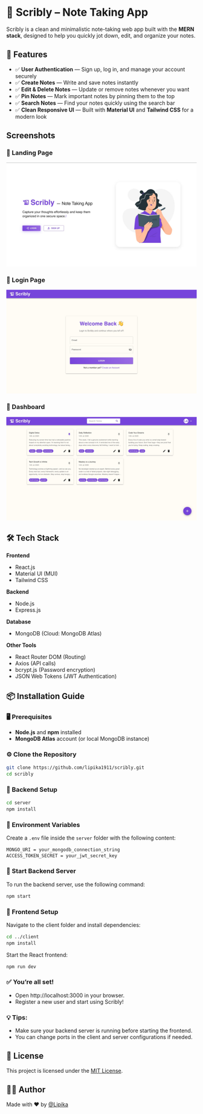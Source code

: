 
# 📒 Scribly – Note Taking App

Scribly is a clean and minimalistic note-taking web app built with the **MERN stack**, designed to help you quickly jot down, edit, and organize your notes.


## 🚀 Features

- ✅ **User Authentication** — Sign up, log in, and manage your account securely
- ✅ **Create Notes** — Write and save notes instantly
- ✅ **Edit & Delete Notes** — Update or remove notes whenever you want
- ✅ **Pin Notes** — Mark important notes by pinning them to the top
- ✅ **Search Notes** — Find your notes quickly using the search bar
- ✅ **Clean Responsive UI** — Built with **Material UI** and **Tailwind CSS** for a modern look


## Screenshots

### 📌 Landing Page
![Landing Page](./screenshots/landing.jpeg)

### 📌 Login Page
![Login Page](./screenshots/login.jpeg)

### 📌 Dashboard
![Dashboard](./screenshots/dashboard.jpeg)

## 🛠️ Tech Stack

**Frontend**  
- React.js
- Material UI (MUI)
- Tailwind CSS

**Backend**  
- Node.js
- Express.js

**Database**  
- MongoDB (Cloud: MongoDB Atlas)

**Other Tools**  
- React Router DOM (Routing)
- Axios (API calls)
- bcrypt.js (Password encryption)
- JSON Web Tokens (JWT Authentication)


## 📦 Installation Guide

### 🖥️ Prerequisites
- **Node.js** and **npm** installed
- **MongoDB Atlas** account (or local MongoDB instance)

### ⚙️ Clone the Repository

```bash
git clone https://github.com/lipika1911/scribly.git
cd scribly
```

### 🔌 Backend Setup

```bash
cd server
npm install
```

### 📝 Environment Variables

Create a `.env` file inside the `server` folder with the following content:

```env
MONGO_URI = your_mongodb_connection_string
ACCESS_TOKEN_SECRET = your_jwt_secret_key
```

### 🚀 Start Backend Server

To run the backend server, use the following command:

```bash
npm start
```

### 🎨 Frontend Setup

Navigate to the client folder and install dependencies:

```bash
cd ../client
npm install
```
Start the React frontend:

```bash
npm run dev
```

### ✅ You’re all set!
- Open http://localhost:3000 in your browser.
- Register a new user and start using Scribly!

### 💡 Tips:
- Make sure your backend server is running before starting the frontend.
- You can change ports in the client and server configurations if needed.

## 📄 License

This project is licensed under the [MIT License](./LICENSE).
## 👩‍💻 Author

Made with ❤️ by [@Lipika](https://github.com/lipika1911)
